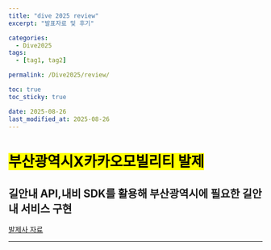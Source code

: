 ```yaml
---
title: "dive 2025 review"
excerpt: "발표자료 및 후기"

categories:
  - Dive2025
tags:
  - [tag1, tag2]

permalink: /Dive2025/review/

toc: true
toc_sticky: true

date: 2025-08-26
last_modified_at: 2025-08-26
---
```


# <mark>부산광역시X카카오모빌리티 발제</mark>
## 길안내 API,내비 SDK를 활용해 부산광역시에 필요한 길안내 서비스 구현
[발제사 자료](https://drive.google.com/file/d/11ekxaXqmSJMui62UjYZE_7XVNngIKQxP/view?usp=sharing)

---


